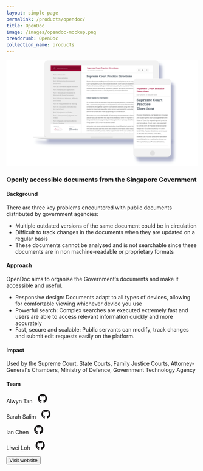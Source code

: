 ```yaml
---
layout: simple-page
permalink: /products/opendoc/
title: OpenDoc
image: /images/opendoc-mockup.png
breadcrumb: OpenDoc
collection_name: products
---
```


![github](/images/opendoc-mockup.PNG)

### Openly accessible documents from the Singapore Government

#### Background 

There are three key problems encountered with public documents distributed by government agencies: 
* Multiple outdated versions of the same document could be in circulation 
* Difficult to track changes in the documents when they are updated on a regular basis
* These documents cannot be analysed and is not searchable since these documents are in non machine-readable or proprietary formats


#### Approach

OpenDoc aims to organise the Government’s documents and make it accessible and useful. 
* Responsive design: Documents adapt to all types of devices, allowing for comfortable viewing whichever device you use
* Powerful search: Complex searches are executed extremely fast and users are able to access relevant information quickly and more accurately
* Fast, secure and scalable: Public servants can modify, track changes and submit edit requests easily on the platform. 

#### Impact

Used by the Supreme Court, State Courts, Family Justice Courts, Attorney-General's Chambers, Ministry of Defence, Government Technology Agency

#### Team

Alwyn Tan <a href="https://github.com/LoneRifle" style="display: inline-block; width: 24px; height: 24px; margin-bottom: -5px; margin-left: 10px;">
    <img border="0" alt="Github account" src="/images/Github-Mark-32px.png">
</a>

Sarah Salim <a href="https://github.com/sarahsalim" style="display: inline-block; width: 24px; height: 24px; margin-bottom: -5px; margin-left: 10px;">
    <img border="0" alt="Github account" src="/images/Github-Mark-32px.png">
</a>

Ian Chen <a href="https://github.com/pregnantboy" style="display: inline-block; width: 24px; height: 24px; margin-bottom: -5px; margin-left: 10px;">
    <img border="0" alt="Github account" src="/images/Github-Mark-32px.png">
</a>

Liwei Loh <a href="https://github.com/iewil" style="display: inline-block; width: 24px; height: 24px; margin-bottom: -5px; margin-left: 10px;">
    <img border="0" alt="Github account" src="/images/Github-Mark-32px.png">
</a>


<a href="https://opendoc.sg/" target="_blank">
    <button class="bp-button is-secondary is-medium has-text-white is-uppercase search-button">
        Visit website
    </button>
</a>